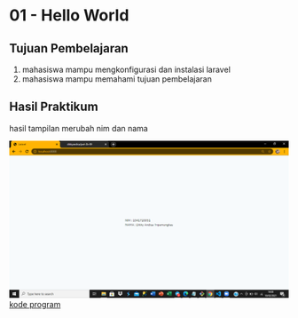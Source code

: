 # 01 - Hello World

## Tujuan Pembelajaran

1. mahasiswa mampu mengkonfigurasi dan instalasi laravel
2. mahasiswa mampu memahami tujuan pembelajaran

## Hasil Praktikum

hasil tampilan merubah nim dan nama

![contoh gambar](img/src1.png)
[kode program](../../src/01_hello_world/welcome.blade.php)
